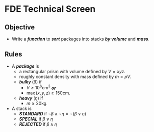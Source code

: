 # FDE Technical Screen

## Objective
- Write a ***function*** to ***sort*** packages into stacks ***by volume*** and ***mass***.

## Rules
- A ***package*** is
  - a rectangular prism with volume defined by $V=xyz$.
  - roughly constant density with mass defined by $m=\rho V$.
  - ***bulky*** $(\beta)$ if
    - $V\geq10^6\mathrm{cm}^3$ ***or***
    - $\max(x,y,z)\geq150\mathrm{cm}$.
  - ***heavy*** $(\eta)$ if
    - $m\geq20\mathrm{kg}$.
- A stack is
  - ***STANDARD*** if $\neg\beta\land\neg\eta = \neg(\beta\lor\eta)$
  - ***SPECIAL*** if $\beta\lor\eta$
  - ***REJECTED*** if $\beta\land\eta$
